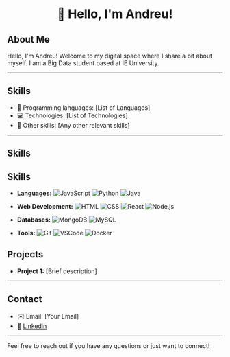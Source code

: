 # <p align="center">👋 Hello, I'm Andreu!</p>

## About Me
Hello, I'm Andreu! Welcome to my digital space where I share a bit about myself. I am a Big Data student based at IE University. 
***

## Skills
- 🚀 Programming languages: [List of Languages]
- 💻 Technologies: [List of Technologies]
- 🔧 Other skills: [Any other relevant skills]
***

## Skills

## Skills

- **Languages:** 
  ![JavaScript](https://img.shields.io/badge/-JavaScript-yellow?logo=javascript)
  ![Python](https://img.shields.io/badge/-Python-blue?logo=python)
  ![Java](https://img.shields.io/badge/-Java-orange?logo=java)

- **Web Development:** 
  ![HTML](https://img.shields.io/badge/-HTML-orange?logo=html5)
  ![CSS](https://img.shields.io/badge/-CSS-blue?logo=css3)
  ![React](https://img.shields.io/badge/-React-blueviolet?logo=react)
  ![Node.js](https://img.shields.io/badge/-Node.js-green?logo=node.js)

- **Databases:** 
  ![MongoDB](https://img.shields.io/badge/-MongoDB-brightgreen?logo=mongodb)
  ![MySQL](https://img.shields.io/badge/-MySQL-blue?logo=mysql)

- **Tools:** 
  ![Git](https://img.shields.io/badge/-Git-red?logo=git)
  ![VSCode](https://img.shields.io/badge/-VSCode-blue?logo=visual-studio-code)
  ![Docker](https://img.shields.io/badge/-Docker-blue?logo=docker)

## Projects
- **Project 1:** [Brief description]

***

## Contact
- ✉️ Email: [Your Email]
- 🔗 [Linkedin](https://www.linkedin.com/in/andreuartigues/) 

***

Feel free to reach out if you have any questions or just want to connect!
